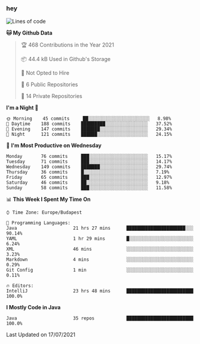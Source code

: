 ### hey

<!--START_SECTION:waka-->
![Lines of code](https://img.shields.io/badge/From%20Hello%20World%20I%27ve%20Written-60429%20lines%20of%20code-blue)

**🐱 My Github Data** 

> 🏆 468 Contributions in the Year 2021
 > 
> 📦 44.4 kB Used in Github's Storage 
 > 
> 🚫 Not Opted to Hire
 > 
> 📜 6 Public Repositories 
 > 
> 🔑 14 Private Repositories  
 > 
**I'm a Night 🦉** 

```text
🌞 Morning    45 commits     ██░░░░░░░░░░░░░░░░░░░░░░░   8.98% 
🌆 Daytime    188 commits    █████████░░░░░░░░░░░░░░░░   37.52% 
🌃 Evening    147 commits    ███████░░░░░░░░░░░░░░░░░░   29.34% 
🌙 Night      121 commits    ██████░░░░░░░░░░░░░░░░░░░   24.15%

```
📅 **I'm Most Productive on Wednesday** 

```text
Monday       76 commits     ███░░░░░░░░░░░░░░░░░░░░░░   15.17% 
Tuesday      71 commits     ███░░░░░░░░░░░░░░░░░░░░░░   14.17% 
Wednesday    149 commits    ███████░░░░░░░░░░░░░░░░░░   29.74% 
Thursday     36 commits     █░░░░░░░░░░░░░░░░░░░░░░░░   7.19% 
Friday       65 commits     ███░░░░░░░░░░░░░░░░░░░░░░   12.97% 
Saturday     46 commits     ██░░░░░░░░░░░░░░░░░░░░░░░   9.18% 
Sunday       58 commits     ███░░░░░░░░░░░░░░░░░░░░░░   11.58%

```


📊 **This Week I Spent My Time On** 

```text
⌚︎ Time Zone: Europe/Budapest

💬 Programming Languages: 
Java                     21 hrs 27 mins      ██████████████████████░░░   90.14% 
YAML                     1 hr 29 mins        █░░░░░░░░░░░░░░░░░░░░░░░░   6.24% 
XML                      46 mins             ░░░░░░░░░░░░░░░░░░░░░░░░░   3.23% 
Markdown                 4 mins              ░░░░░░░░░░░░░░░░░░░░░░░░░   0.29% 
Git Config               1 min               ░░░░░░░░░░░░░░░░░░░░░░░░░   0.11%

🔥 Editors: 
IntelliJ                 23 hrs 48 mins      █████████████████████████   100.0%

```

**I Mostly Code in Java** 

```text
Java                     35 repos            █████████████████████████   100.0%

```



 Last Updated on 17/07/2021
<!--END_SECTION:waka-->
